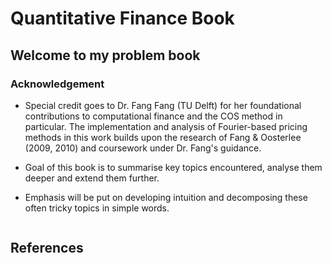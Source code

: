# Quantitative Finance Book
## Welcome to my problem book

### Acknowledgement

- Special credit goes to Dr. Fang Fang (TU Delft) for her foundational contributions to computational finance and the COS method in particular. The implementation and analysis of Fourier-based pricing methods in this work builds upon the research of Fang & Oosterlee (2009, 2010) and coursework under Dr. Fang's guidance. 



- Goal of this book is to summarise key topics encountered, analyse them deeper and extend them further.
- Emphasis will be put on developing intuition and decomposing these often tricky topics in simple words. 



```{tableofcontents}
```


## References

```{bibliography}
```